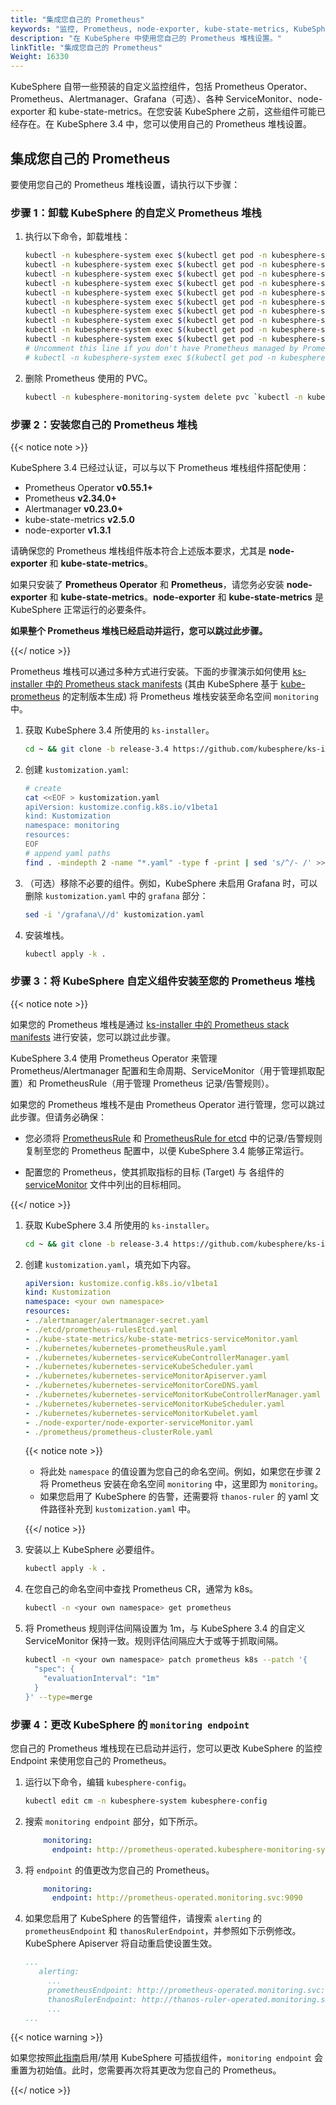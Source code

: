 ```yaml
---
title: "集成您自己的 Prometheus"
keywords: "监控, Prometheus, node-exporter, kube-state-metrics, KubeSphere, Kubernetes"
description: "在 KubeSphere 中使用您自己的 Prometheus 堆栈设置。"
linkTitle: "集成您自己的 Prometheus"
Weight: 16330
---
```


KubeSphere 自带一些预装的自定义监控组件，包括 Prometheus Operator、Prometheus、Alertmanager、Grafana（可选）、各种 ServiceMonitor、node-exporter 和 kube-state-metrics。在您安装 KubeSphere 之前，这些组件可能已经存在。在 KubeSphere 3.4 中，您可以使用自己的 Prometheus 堆栈设置。

## 集成您自己的 Prometheus

要使用您自己的 Prometheus 堆栈设置，请执行以下步骤：

### 步骤 1：卸载 KubeSphere 的自定义 Prometheus 堆栈

1. 执行以下命令，卸载堆栈：

   ```bash
   kubectl -n kubesphere-system exec $(kubectl get pod -n kubesphere-system -l app=ks-installer -o jsonpath='{.items[0].metadata.name}') -- kubectl delete -f /kubesphere/kubesphere/prometheus/alertmanager/ 2>/dev/null
   kubectl -n kubesphere-system exec $(kubectl get pod -n kubesphere-system -l app=ks-installer -o jsonpath='{.items[0].metadata.name}') -- kubectl delete -f /kubesphere/kubesphere/prometheus/devops/ 2>/dev/null
   kubectl -n kubesphere-system exec $(kubectl get pod -n kubesphere-system -l app=ks-installer -o jsonpath='{.items[0].metadata.name}') -- kubectl delete -f /kubesphere/kubesphere/prometheus/etcd/ 2>/dev/null
   kubectl -n kubesphere-system exec $(kubectl get pod -n kubesphere-system -l app=ks-installer -o jsonpath='{.items[0].metadata.name}') -- kubectl delete -f /kubesphere/kubesphere/prometheus/grafana/ 2>/dev/null
   kubectl -n kubesphere-system exec $(kubectl get pod -n kubesphere-system -l app=ks-installer -o jsonpath='{.items[0].metadata.name}') -- kubectl delete -f /kubesphere/kubesphere/prometheus/kube-state-metrics/ 2>/dev/null
   kubectl -n kubesphere-system exec $(kubectl get pod -n kubesphere-system -l app=ks-installer -o jsonpath='{.items[0].metadata.name}') -- kubectl delete -f /kubesphere/kubesphere/prometheus/node-exporter/ 2>/dev/null
   kubectl -n kubesphere-system exec $(kubectl get pod -n kubesphere-system -l app=ks-installer -o jsonpath='{.items[0].metadata.name}') -- kubectl delete -f /kubesphere/kubesphere/prometheus/upgrade/ 2>/dev/null
   kubectl -n kubesphere-system exec $(kubectl get pod -n kubesphere-system -l app=ks-installer -o jsonpath='{.items[0].metadata.name}') -- kubectl delete -f /kubesphere/kubesphere/prometheus/prometheus-rules-v1.16\+.yaml 2>/dev/null
   kubectl -n kubesphere-system exec $(kubectl get pod -n kubesphere-system -l app=ks-installer -o jsonpath='{.items[0].metadata.name}') -- kubectl delete -f /kubesphere/kubesphere/prometheus/prometheus-rules.yaml 2>/dev/null
   kubectl -n kubesphere-system exec $(kubectl get pod -n kubesphere-system -l app=ks-installer -o jsonpath='{.items[0].metadata.name}') -- kubectl delete -f /kubesphere/kubesphere/prometheus/prometheus 2>/dev/null
   # Uncomment this line if you don't have Prometheus managed by Prometheus Operator in other namespaces.
   # kubectl -n kubesphere-system exec $(kubectl get pod -n kubesphere-system -l app=ks-installer -o jsonpath='{.items[0].metadata.name}') -- kubectl delete -f /kubesphere/kubesphere/prometheus/init/ 2>/dev/null
   ```

2. 删除 Prometheus 使用的 PVC。

   ```bash
   kubectl -n kubesphere-monitoring-system delete pvc `kubectl -n kubesphere-monitoring-system get pvc | grep -v VOLUME | awk '{print $1}' |  tr '\n' ' '`
   ```

### 步骤 2：安装您自己的 Prometheus 堆栈

{{< notice note >}}

KubeSphere 3.4 已经过认证，可以与以下 Prometheus 堆栈组件搭配使用：

- Prometheus Operator **v0.55.1+**
- Prometheus **v2.34.0+**
- Alertmanager **v0.23.0+**
- kube-state-metrics **v2.5.0**
- node-exporter **v1.3.1**

请确保您的 Prometheus 堆栈组件版本符合上述版本要求，尤其是 **node-exporter** 和 **kube-state-metrics**。

如果只安装了 **Prometheus Operator** 和 **Prometheus**，请您务必安装 **node-exporter** 和 **kube-state-metrics**。**node-exporter** 和 **kube-state-metrics** 是 KubeSphere 正常运行的必要条件。

**如果整个 Prometheus 堆栈已经启动并运行，您可以跳过此步骤。**

{{</ notice >}}

Prometheus 堆栈可以通过多种方式进行安装。下面的步骤演示如何使用 [ks-installer 中的 Prometheus stack manifests](https://github.com/kubesphere/ks-installer/tree/release-3.4/roles/ks-monitor/files/prometheus) (其由 KubeSphere 基于 [kube-prometheus](https://github.com/prometheus-operator/kube-prometheus.git) 的定制版本生成) 将 Prometheus 堆栈安装至命名空间 `monitoring` 中。

1. 获取 KubeSphere 3.4 所使用的 `ks-installer`。

   ```bash
   cd ~ && git clone -b release-3.4 https://github.com/kubesphere/ks-installer.git && cd ks-installer/roles/ks-monitor/files/prometheus
   ```

2. 创建 `kustomization.yaml`:  
   ```bash
   # create 
   cat <<EOF > kustomization.yaml
   apiVersion: kustomize.config.k8s.io/v1beta1
   kind: Kustomization
   namespace: monitoring
   resources:
   EOF
   # append yaml paths
   find . -mindepth 2 -name "*.yaml" -type f -print | sed 's/^/- /' >> kustomization.yaml
   ```

3. （可选）移除不必要的组件。例如，KubeSphere 未启用 Grafana 时，可以删除 `kustomization.yaml` 中的 `grafana` 部分：

   ```bash
   sed -i '/grafana\//d' kustomization.yaml
   ```

4. 安装堆栈。

   ```bash
   kubectl apply -k .
   ```

### 步骤 3：将 KubeSphere 自定义组件安装至您的 Prometheus 堆栈

{{< notice note >}}

如果您的 Prometheus 堆栈是通过 [ks-installer 中的 Prometheus stack manifests](https://github.com/kubesphere/ks-installer/tree/release-3.4/roles/ks-monitor/files/prometheus) 进行安装，您可以跳过此步骤。

KubeSphere 3.4 使用 Prometheus Operator 来管理 Prometheus/Alertmanager 配置和生命周期、ServiceMonitor（用于管理抓取配置）和 PrometheusRule（用于管理 Prometheus 记录/告警规则）。

如果您的 Prometheus 堆栈不是由 Prometheus Operator 进行管理，您可以跳过此步骤。但请务必确保：

- 您必须将 [PrometheusRule](https://github.com/kubesphere/ks-installer/tree/release-3.4/roles/ks-monitor/files/prometheus/kubernetes/kubernetes-prometheusRule.yaml) 和 [PrometheusRule for etcd](https://github.com/kubesphere/ks-installer/tree/release-3.4/roles/ks-monitor/files/prometheus/etcd/prometheus-rulesEtcd.yaml) 中的记录/告警规则复制至您的 Prometheus 配置中，以便 KubeSphere 3.4 能够正常运行。

- 配置您的 Prometheus，使其抓取指标的目标 (Target) 与 各组件的 [serviceMonitor](https://github.com/kubesphere/ks-installer/tree/release-3.4/roles/ks-monitor/files/prometheus/) 文件中列出的目标相同。

{{</ notice >}}

1. 获取 KubeSphere 3.4 所使用的 `ks-installer`。

   ```bash
   cd ~ && git clone -b release-3.4 https://github.com/kubesphere/ks-installer.git && cd ks-installer/roles/ks-monitor/files/prometheus
   ```

2. 创建 `kustomization.yaml`，填充如下内容。

   ```yaml
   apiVersion: kustomize.config.k8s.io/v1beta1
   kind: Kustomization
   namespace: <your own namespace>
   resources:
   - ./alertmanager/alertmanager-secret.yaml
   - ./etcd/prometheus-rulesEtcd.yaml
   - ./kube-state-metrics/kube-state-metrics-serviceMonitor.yaml
   - ./kubernetes/kubernetes-prometheusRule.yaml
   - ./kubernetes/kubernetes-serviceKubeControllerManager.yaml
   - ./kubernetes/kubernetes-serviceKubeScheduler.yaml
   - ./kubernetes/kubernetes-serviceMonitorApiserver.yaml
   - ./kubernetes/kubernetes-serviceMonitorCoreDNS.yaml
   - ./kubernetes/kubernetes-serviceMonitorKubeControllerManager.yaml
   - ./kubernetes/kubernetes-serviceMonitorKubeScheduler.yaml
   - ./kubernetes/kubernetes-serviceMonitorKubelet.yaml
   - ./node-exporter/node-exporter-serviceMonitor.yaml
   - ./prometheus/prometheus-clusterRole.yaml
   ```

   {{< notice note >}}

   - 将此处 `namespace` 的值设置为您自己的命名空间。例如，如果您在步骤 2 将 Prometheus 安装在命名空间 `monitoring` 中，这里即为 `monitoring`。
   - 如果您启用了 KubeSphere 的告警，还需要将 `thanos-ruler` 的 yaml 文件路径补充到 `kustomization.yaml` 中。

   {{</ notice >}}


3. 安装以上 KubeSphere 必要组件。

   ```bash
   kubectl apply -k .
   ```

4. 在您自己的命名空间中查找 Prometheus CR，通常为 k8s。

   ```bash
   kubectl -n <your own namespace> get prometheus
   ```

5. 将 Prometheus 规则评估间隔设置为 1m，与 KubeSphere 3.4 的自定义 ServiceMonitor 保持一致。规则评估间隔应大于或等于抓取间隔。

   ```bash
   kubectl -n <your own namespace> patch prometheus k8s --patch '{
     "spec": {
       "evaluationInterval": "1m"
     }
   }' --type=merge
   ```

### 步骤 4：更改 KubeSphere 的 `monitoring endpoint`

您自己的 Prometheus 堆栈现在已启动并运行，您可以更改 KubeSphere 的监控 Endpoint 来使用您自己的 Prometheus。

1. 运行以下命令，编辑 `kubesphere-config`。

   ```bash
   kubectl edit cm -n kubesphere-system kubesphere-config
   ```

2. 搜索 `monitoring endpoint` 部分，如下所示。

   ```yaml
       monitoring:
         endpoint: http://prometheus-operated.kubesphere-monitoring-system.svc:9090
   ```

3. 将 `endpoint` 的值更改为您自己的 Prometheus。

   ```yaml
       monitoring:
         endpoint: http://prometheus-operated.monitoring.svc:9090
   ```

4. 如果您启用了 KubeSphere 的告警组件，请搜索 `alerting` 的 `prometheusEndpoint` 和 `thanosRulerEndpoint`，并参照如下示例修改。KubeSphere Apiserver 将自动重启使设置生效。

   ```yaml
   ...
      alerting:
        ...
        prometheusEndpoint: http://prometheus-operated.monitoring.svc:9090
        thanosRulerEndpoint: http://thanos-ruler-operated.monitoring.svc:10902
        ...
   ...
   ```

{{< notice warning >}}

如果您按照[此指南](../../../pluggable-components/overview/)启用/禁用 KubeSphere 可插拔组件，`monitoring endpoint` 会重置为初始值。此时，您需要再次将其更改为您自己的 Prometheus。

{{</ notice >}}